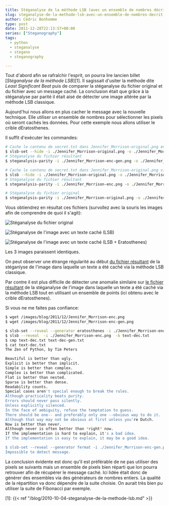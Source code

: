 ```yaml
---
title: Stéganalyse de la méthode LSB (avec un ensemble de nombres décrit par crible d’Eratosthenes)
slug: steganalyse-de-la-methode-lsb-avec-un-ensemble-de-nombres-decrit-par-crible-deratosthenes
author: Cédric Bonhomme
type: post
date: 2011-12-28T22:13:57+00:00
series: ["Steganography"]
tags:
  - python
  - steganalyse
  - stegano
  - steganography

---
```

Tout d'abord afin se rafraîchir l'esprit, on pourra lire lancien billet
[_Stéganalyse de la méthode LSB_][1]. Il sagissait d'usiter la méthode dite
_Least Significant Beat_ puis de comparer la stéganalyse du fichier original
et du fichier avec un message caché. La conclusion était que grâce à la
stéganalyse par parité il était aisé de détecter une image altérée par la
méthode LSB classique.

Aujourd'hui nous allons en plus cacher le message avec la nouvelle technique.
Elle utiliser un ensemble de nombres pour sélectionner les pixels
où seront cachés les données. Pour cette exemple nous allons utiliser le
crible dEratosthenes.

Il suffit d'exécuter les commandes:

```bash
# Cache le contenu de secret.txt dans Jennifer_Morrison-original.png en utilisant l'ensemble des nombres décrit par le crible d'Eratosthenes
$ slsb-set --hide -i ./Jennifer_Morrison-original.png -o ./Jennifer_Morrison-enc-gen.png --generator eratosthenes -f ./secret.txt
# Stéganalyse du fichier résultant 
$ steganalysis-parity -i ./Jennifer_Morrison-enc-gen.png -o ./Jennifer_Morrison-en-gen-steg.png

# Cache le contenu de secret.txt dans Jennifer_Morrison-original.png via la méthode <a href="http://blog.cedricbonhomme.org/2010/10/01/lena/">LSB classique</a>
$ slsb --hide -i ./Jennifer_Morrison-original.png -o ./Jennifer_Morrison-enc.png  -f ./secret.txt 
# Stéganalyse du fichier résultant
$ steganalysis-parity -i ./Jennifer_Morrison-enc.png -o ./Jennifer_Morrison-en-steg.png 

# Stéganalyse du fichier original
$ steganalysis-parity -i ./Jennifer_Morrison-original.png -o ./Jennifer_Morrison-steg.png
```

Vous obtiendrez en résultat ces fichiers (survollez avec la souris les images afin de
comprendre de quoi il s'agit):

![Stéganalyse du fichier original](/images/blog/2011/12/Jennifer_Morrison-original.png)

![Stéganalyse de l'image avec un texte caché (LSB)](/images/blog/2011/12/Jennifer_Morrison-enc.png)
  
![Stéganalyse de l'image avec un texte caché (LSB + Eratosthenes)](/images/blog/2011/12/Jennifer_Morrison-enc-gen.png)
  

Les 3 images paraissent identiques.

On peut observer une étrange régularité au début
<a href="/images/blog/2011/12/Jennifer_Morrison-en-steg.png">du fichier résultant</a>
de la stéganlyse de l'image dans laquelle un texte a été caché via la méthode LSB classique.

Par contre il est plus difficile de détecter une anomalie similaire sur
<a href="/images/blog/2011/12/Jennifer_Morrison-en-gen-steg.png">le fichier résultant</a>
de la stéganalyse de l'image dans laquelle un texte a été caché via la méthode LSB
tout en utilisant un ensemble de points (ici obtenu avec le crible dEratosthenes).

Si vous ne me faites pas confiance:

```bash
$ wget /images/blog/2011/12/Jennifer_Morrison-enc.png
$ wget /images/blog/2011/12/Jennifer_Morrison-enc-gen.png

$ slsb-set --reveal --generator eratosthenes -i ./Jennifer_Morrison-enc-gen.png  -b text-dec-gen.txt
$ slsb --reveal  -i ./Jennifer_Morrison-enc.png  -b text-dec.txt
$ cmp text-dec.txt text-dec-gen.txt 
$ cat text-dec.txt 
The Zen of Python, by Tim Peters

Beautiful is better than ugly.
Explicit is better than implicit.
Simple is better than complex.
Complex is better than complicated.
Flat is better than nested.
Sparse is better than dense.
Readability counts.
Special cases aren't special enough to break the rules.
Although practicality beats purity.
Errors should never pass silently.
Unless explicitly silenced.
In the face of ambiguity, refuse the temptation to guess.
There should be one-- and preferably only one --obvious way to do it.
Although that way may not be obvious at first unless you're Dutch.
Now is better than never.
Although never is often better than *right* now.
If the implementation is hard to explain, it's a bad idea.
If the implementation is easy to explain, it may be a good idea.

$ slsb-set --reveal --generator fermat -i ./Jennifer_Morrison-enc-gen.png  -b text-dec-gen.txt
Impossible to detect message.
```

La conclusion évidente est donc qu'il est préférable de ne pas utiliser des
pixels se suivants mais un ensemble de pixels bien réparti que lon pourra
retrouver afin de récupérer le message caché. Ici lidée était donc de générer
des ensembles via des générateurs de nombres entiers. La qualité de la
répartition va donc dépendre de la suite choisie. On aurait très bien pu
utiliser la suite de Fibonacci par exemple.

 [1]: {{< ref "/blog/2010-10-04-steganalyse-de-la-methode-lsb.md" >}}
